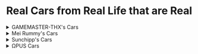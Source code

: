 # Real Cars from Real Life that are Real

<details>
  <summary>GAMEMASTER-THX's Cars</summary>
  
  * huracan performante red bishop
  * shinkansen 700 design 1
  * shinkansen e4 design 1
</details>
<details>
  <summary>Mei Rummy's Cars</summary>
  
  All cars are from [GameModels](https://gamemodels.ru)
  * [Real] Koenigsegg Jesko Absolut
  * [Real] Lamborghini Veneno
  * [Real] Lancia Stratos 73 HF
  * [Real] RUF CTR Yellowbird
</details>
<details>
  <summary>Sunchipp's Cars</summary>
  
  * 67_corvette_eagle
  * classic_dmc
  * vw beetle sunroof
  * vw_beetle
  * vw_beetle_damage
  * vw_beetle_herbie
  * 1973 AMC Gremlin
  * 2023 Honda Accord Euro R
  * 2016 Honda NSX
  * 1960 Aston Martin DB5 (custom Particle Lag Warning)
  * The Red Baron [Plane]
  * 1970 Cadillac Hearse
  * Zenvo ST1
  * Lexus-is300
  * 1956 Ford F100 Van
  * 1956 Ford F100 Van (LOST MC)
</details>
<details>
  <summary>ΩPUS Cars</summary>
  
  * [Real] Chevy Blazer
</details>
